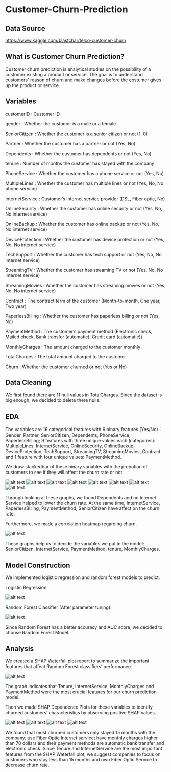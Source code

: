 # Customer-Churn-Prediction
## Data Source
https://www.kaggle.com/blastchar/telco-customer-churn

## What is Customer Churn Prediction?
Customer churn prediction is analytical studies on the possibility of a customer existing a product or service. The goal is to understand customers' reason of churn and make changes before the costumer gives up the product or service.

## Variables
customerID : Customer ID

gender : Whether the customer is a male or a female

SeniorCitizen : Whether the customer is a senior citizen or not (1, 0)

Partner : Whether the customer has a partner or not (Yes, No)

Dependents : Whether the customer has dependents or not (Yes, No)

tenure : Number of months the customer has stayed with the company

PhoneService : Whether the customer has a phone service or not (Yes, No)

MultipleLines : Whether the customer has multiple lines or not (Yes, No, No phone service)

InternetService : Customer’s internet service provider (DSL, Fiber optic, No)

OnlineSecurity : Whether the customer has online security or not (Yes, No, No internet service)

OnlineBackup : Whether the customer has online backup or not (Yes, No, No internet service)

DeviceProtection : Whether the customer has device protection or not (Yes, No, No internet service)

TechSupport : Whether the customer has tech support or not (Yes, No, No internet service)

StreamingTV : Whether the customer has streaming TV or not (Yes, No, No internet service)

StreamingMovies : Whether the customer has streaming movies or not (Yes, No, No internet service)

Contract : The contract term of the customer (Month-to-month, One year, Two year)

PaperlessBilling : Whether the customer has paperless billing or not (Yes, No)

PaymentMethod : The customer’s payment method (Electronic check, Mailed check, Bank transfer (automatic), Credit card (automatic))

MonthlyCharges : The amount charged to the customer monthly

TotalCharges : The total amount charged to the customer

Churn : Whether the customer churned or not (Yes or No)

## Data Cleaning 
We first found there are 11 null values in TotalCharges. Since the dataset is big enough, we decided to delete there nulls. 

## EDA
The variables are 16 categorical features with 6 binary features (Yes/No)：Gender, Partner, SeniorCitizen, Dependents, PhoneService, PaperlessBilling; 9 features with three unique values each (categories): MultipleLines, InternetService, OnlineSecurity, OnlineBackup, DeviceProtection, TechSupport, StreamingTV,  StreamingMovies, Contract and 1 feature with four unique values: PaymentMethod. 

We draw stackedbar of these binary variables with the propotion of customers to see if they will affect the churn rate or not. 

![alt text](https://github.com/zzh199808/Customer-Churn-Prediction/blob/main/Stacked%20Bar%20Chart%20of%20Dependents%20vs%20Churn.png)
![alt text](https://github.com/zzh199808/Customer-Churn-Prediction/blob/main/Stacked%20Bar%20Chart%20of%20Gender%20vs%20Churn.png)
![alt text](https://github.com/zzh199808/Customer-Churn-Prediction/blob/main/Stacked%20Bar%20Chart%20of%20InternetService%20vs%20Churn.png)
![alt text](https://github.com/zzh199808/Customer-Churn-Prediction/blob/main/Stacked%20Bar%20Chart%20of%20MultipleLines%20vs%20Churn.png)
![alt text](https://github.com/zzh199808/Customer-Churn-Prediction/blob/main/Stacked%20Bar%20Chart%20of%20PaperlessBilling%20vs%20Churn.png)
![alt text](https://github.com/zzh199808/Customer-Churn-Prediction/blob/main/Stacked%20Bar%20Chart%20of%20PaymentMethod%20vs%20Churn.png)
![alt text](https://github.com/zzh199808/Customer-Churn-Prediction/blob/main/Stacked%20Bar%20Chart%20of%20PhoneService%20vs%20Churn.png)
![alt text](https://github.com/zzh199808/Customer-Churn-Prediction/blob/main/Stacked%20Bar%20Chart%20of%20SeniorCitizen%20vs%20Churn.png)

Through looking at these graphs, we found Dependents and no Internet Service helped to lower the churn rate. At the same time, InternetService, PaperlessBilling, PaymentMethod, SeniorCitizen have affect on the churn rate.

Furthermore, we made a correlation heatmap regarding churn. 

![alt text](https://github.com/zzh199808/Customer-Churn-Prediction/blob/main/Correlation%20Heatmap.png)

These graphs help us to decide the variables we put in the model: SeniorCitizen, InternetService, PaymentMethod, tenure, MonthlyCharges. 

## Model Construction
We implemented logistic regression and random forest models to predict. 

Logistic Regression: 

![alt text](https://github.com/zzh199808/Customer-Churn-Prediction/blob/main/Logistic%20Regression.JPG)

Random Forest Classifier (After parameter tuning):

![alt text](https://github.com/zzh199808/Customer-Churn-Prediction/blob/main/Random%20Forest.JPG)

Since Random Forest has a better accuracy and AUC score, we decided to choose Random Forest Model. 

## Analysis
We created a SHAP Waterfall plot report to summarize the important features that affect Random Forest classifiers’ performance. 

![alt text](https://github.com/zzh199808/Customer-Churn-Prediction/blob/main/SHAP%20Waterfall.png)

The graph indicates that Tenure, InternetService, MonthlyCharges and PaymentMethod were the most crucial features for our churn prediction model. 

Then we made SHAP Dependence Plots for these variables to identify churned customers’ characteristics by observing positive SHAP values. 

![alt text](https://github.com/zzh199808/Customer-Churn-Prediction/blob/main/SHAP%20Internet%20Service.png)
![alt text](https://github.com/zzh199808/Customer-Churn-Prediction/blob/main/SHAP%20MonthlyCharges.png)
![alt text](https://github.com/zzh199808/Customer-Churn-Prediction/blob/main/SHAP%20PaymentMethod.png)
![alt text](https://github.com/zzh199808/Customer-Churn-Prediction/blob/main/SHAP%20tenure.png)

We found that most churned customers only stayed 15 months with the company; use Fiber Optic Internet service; have monthly charges higher than 70 dollars and their payment methods are automatic bank transfer and electronic check. Since Tenure and InternetService are the most important features from the SHAP Waterfall plot, we suggest companies to focus on customers who stay less than 15 months and own Fiber Optic Service to decrease churn rate. 

